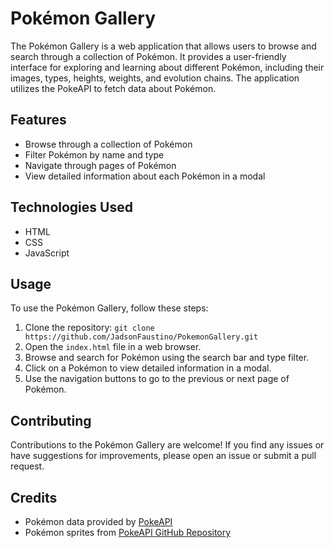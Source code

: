 # Pokémon Gallery

The Pokémon Gallery is a web application that allows users to browse and search through a collection of Pokémon. It provides a user-friendly interface for exploring and learning about different Pokémon, including their images, types, heights, weights, and evolution chains. The application utilizes the PokeAPI to fetch data about Pokémon.

## Features

- Browse through a collection of Pokémon
- Filter Pokémon by name and type
- Navigate through pages of Pokémon
- View detailed information about each Pokémon in a modal

## Technologies Used

- HTML
- CSS
- JavaScript

## Usage

To use the Pokémon Gallery, follow these steps:

1. Clone the repository: `git clone https://github.com/JadsonFaustino/PokemonGallery.git`
2. Open the `index.html` file in a web browser.
3. Browse and search for Pokémon using the search bar and type filter.
4. Click on a Pokémon to view detailed information in a modal.
5. Use the navigation buttons to go to the previous or next page of Pokémon.

## Contributing

Contributions to the Pokémon Gallery are welcome! If you find any issues or have suggestions for improvements, please open an issue or submit a pull request.

## Credits

- Pokémon data provided by [PokeAPI](https://pokeapi.co/)
- Pokémon sprites from [PokeAPI GitHub Repository](https://github.com/PokeAPI/sprites)

